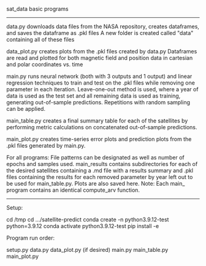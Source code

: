 sat_data basic programs

-----------------------------------------

data.py downloads data files from the NASA repository, creates dataframes, and saves the dataframe as .pkl files
    A new folder is created called "data" containing all of these files

data_plot.py creates plots from the .pkl files created by data.py
    Dataframes are read and plotted for both magnetic field and position data in cartesian and polar coordinates vs. time

main.py runs neural network (both with 3 outputs and 1 output) and linear regression techniques to train and test on the .pkl files while removing one parameter in each iteration.
    Leave-one-out method is used, where a year of data is used as the test set and all remaining data is used as training, generating out-of-sample predictions. Repetitions with random sampling can be applied.

main_table.py creates a final summary table for each of the satellites by performing metric calculations on concatenated out-of-sample predictions.

main_plot.py creates time-series error plots and prediction plots from the .pkl files generated by main.py.

For all programs:
    File patterns can be designated as well as number of epochs and samples used.
    main_results contains subdirectories for each of the desired satellites containing a .md file with a results summary and .pkl files containing the results for each removed parameter by year left out to be used for main_table.py. Plots are also saved here.
    Note: Each main_ program contains an identical compute_arv function.

-----------------------------------------

Setup:

cd /tmp
cd .../satellite-predict
conda create -n python3.9.12-test python=3.9.12
conda activate python3.9.12-test
pip install -e

Program run order:

setup.py
data.py
data_plot.py (if desired)
main.py
main_table.py
main_plot.py